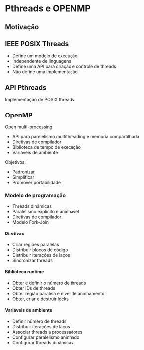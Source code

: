 # Pthreads e OPENMP

## Motivação

## IEEE POSIX Threads

- Define um modelo de execução
- Independente de linguagens
- Define uma API para criação e controle de threads
- Não define uma implementação

## API Pthreads

Implementação de POSIX threads

## OpenMP

Open multi-processing

- API para parelelismo multithreading e memória compartilhada
- Diretivas de compilador
- Biblioteca de tempo de execução
- Variáveis de ambiente

Objetivos:

- Padronizar
- Simplificar
- Promover portabilidade

### Modelo de programação

- Threads dinâmicas
- Paralelismo explícito e aninhável
- Diretivas de compilador
- Modelo Fork-Join

#### Diretivas

- Criar regiões paralelas
- Distribuir blocos de código
- Distribuir iterações de laços
- Sincronizar threads

#### Biblioteca runtime

- Obter e definir o número de threads
- Obter IDs de threads
- Obter região paralela e nível de aninhamento
- Obter, criar e destruir locks

#### Variáveis de ambiente

- Definir número de threads
- Distribuir iterações de laços
- Associar threads a processadores
- Configurar paralelismo aninhado
- Configurar threads dinâmicas
